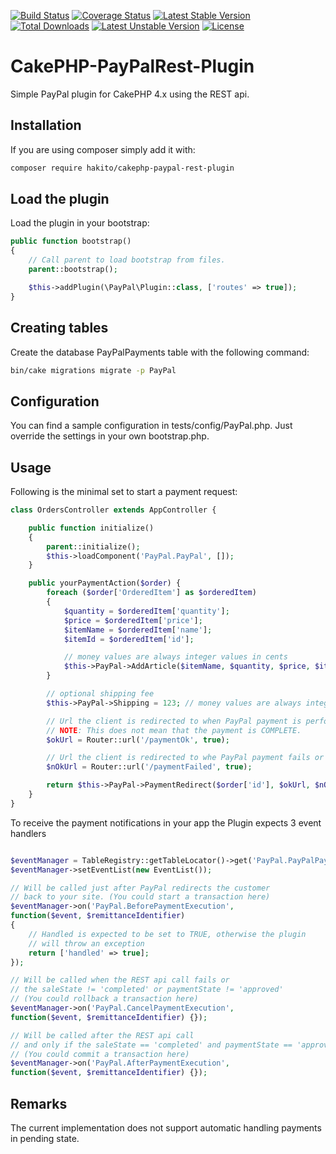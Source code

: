 [![Build Status](https://travis-ci.org/hakito/CakePHP-PayPalRest-Plugin.svg?branch=master)](https://travis-ci.org/hakito/CakePHP-PayPalRest-Plugin)
[![Coverage Status](https://coveralls.io/repos/github/hakito/CakePHP-PayPalRest-Plugin/badge.svg?branch=master)](https://coveralls.io/github/hakito/CakePHP-PayPalRest-Plugin?branch=master)
[![Latest Stable Version](https://poser.pugx.org/hakito/cakephp-paypal-rest-plugin/v/stable.svg)](https://packagist.org/packages/hakito/cakephp-paypal-rest-plugin) [![Total Downloads](https://poser.pugx.org/hakito/cakephp-paypal-rest-plugin/downloads.svg)](https://packagist.org/packages/hakito/cakephp-paypal-rest-plugin) [![Latest Unstable Version](https://poser.pugx.org/hakito/cakephp-paypal-rest-plugin/v/unstable.svg)](https://packagist.org/packages/hakito/cakephp-paypal-rest-plugin) [![License](https://poser.pugx.org/hakito/cakephp-paypal-rest-plugin/license.svg)](https://packagist.org/packages/hakito/cakephp-paypal-rest-plugin)

# CakePHP-PayPalRest-Plugin

Simple PayPal plugin for CakePHP 4.x using the REST api.

## Installation

If you are using composer simply add it with:

```bash
composer require hakito/cakephp-paypal-rest-plugin
```

## Load the plugin

Load the plugin in your bootstrap:

```php
public function bootstrap()
{
    // Call parent to load bootstrap from files.
    parent::bootstrap();

    $this->addPlugin(\PayPal\Plugin::class, ['routes' => true]);
}
```

## Creating tables

Create the database PayPalPayments table with the following command:

```bash
bin/cake migrations migrate -p PayPal
```

## Configuration

You can find a sample configuration in tests/config/PayPal.php. Just override the settings in your own bootstrap.php.

## Usage

Following is the minimal set to start a payment request:

```php
class OrdersController extends AppController {

    public function initialize()
    {
        parent::initialize();
        $this->loadComponent('PayPal.PayPal', []);
    }

    public yourPaymentAction($order) {
        foreach ($order['OrderedItem'] as $orderedItem)
        {
            $quantity = $orderedItem['quantity'];
            $price = $orderedItem['price'];
            $itemName = $orderedItem['name'];
            $itemId = $orderedItem['id'];

            // money values are always integer values in cents
            $this->PayPal->AddArticle($itemName, $quantity, $price, $itemId);
        }

        // optional shipping fee
        $this->PayPal->Shipping = 123; // money values are always integer values in cents

        // Url the client is redirected to when PayPal payment is performed successfully
        // NOTE: This does not mean that the payment is COMPLETE.
        $okUrl = Router::url('/paymentOk', true);

        // Url the client is redirected to whe PayPal payment fails or was cancelled
        $nOkUrl = Router::url('/paymentFailed', true);

        return $this->PayPal->PaymentRedirect($order['id'], $okUrl, $nOkUrl);
    }
}
```

To receive the payment notifications in your app the Plugin expects 3 event handlers

```php

$eventManager = TableRegistry::getTableLocator()->get('PayPal.PayPalPayments')->getEventManager();
$eventManager->setEventList(new EventList());

// Will be called just after PayPal redirects the customer
// back to your site. (You could start a transaction here)
$eventManager->on('PayPal.BeforePaymentExecution',
function($event, $remittanceIdentifier)
{
    // Handled is expected to be set to TRUE, otherwise the plugin
    // will throw an exception
    return ['handled' => true];
});

// Will be called when the REST api call fails or
// the saleState != 'completed' or paymentState != 'approved'
// (You could rollback a transaction here)
$eventManager->on('PayPal.CancelPaymentExecution',
function($event, $remittanceIdentifier) {});

// Will be called after the REST api call
// and only if the saleState == 'completed' and paymentState == 'approved'
// (You could commit a transaction here)
$eventManager->on('PayPal.AfterPaymentExecution',
function($event, $remittanceIdentifier) {});

```

## Remarks

The current implementation does not support automatic handling payments in pending state.
